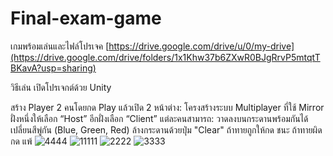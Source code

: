 # Final-exam-game
เกมพร้อมเล่นและไฟล์โปรเจค [https://drive.google.com/drive/u/0/my-drive](https://drive.google.com/drive/folders/1x1Khw37b6ZXwR0BJgRrvP5mtqtTBKavA?usp=sharing)

วิธีเล่น
เปิดโปรเจกต์ด้วย Unity

สร้าง Player 2 คนโดยกด Play แล้วเปิด 2 หน้าต่าง:
โครงสร้างระบบ Multiplayer ที่ใช้ Mirror
ฝั่งหนึ่งให้เลือก “Host”
อีกฝั่งเลือก “Client”
แต่ละคนสามารถ:
วาดลงบนกระดานพร้อมกันได้
เปลี่ยนสีพู่กัน (Blue, Green, Red)
ล้างกระดานด้วยปุ่ม "Clear"
ถ้าทายถูกให้กด ชนะ
ถ้าทายผิดกด แพ้
![4444](https://github.com/user-attachments/assets/19bccacf-996c-41f7-b397-d92710c01392)
![11111](https://github.com/user-attachments/assets/75208056-253d-4eea-b6c1-9ce6110403b3)
![2222](https://github.com/user-attachments/assets/2e2db55e-09b7-40fa-bfe7-796942362bca)
![3333](https://github.com/user-attachments/assets/939cff05-0913-4908-ba98-21efc723cf1a)

